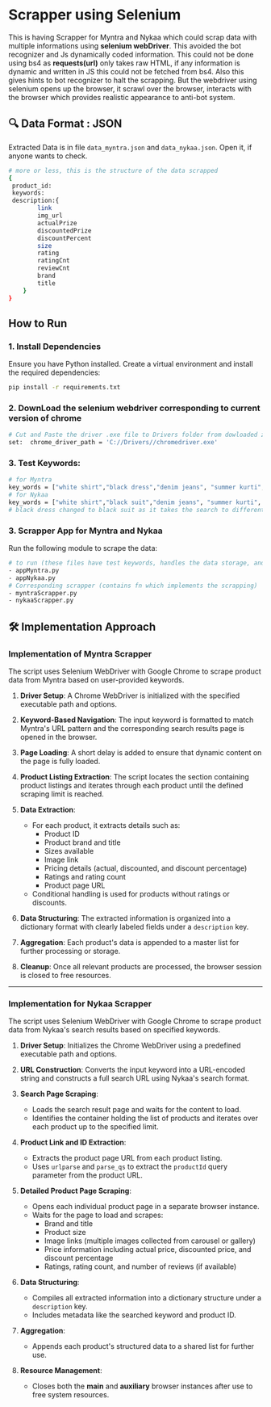 # Scrapper using Selenium

This is having Scrapper for Myntra and Nykaa which could scrap data with multiple informations using **selenium webDriver**. This avoided the bot recognizer and Js dynamically coded information. This could not be done using bs4 as **requests(url)** only takes raw HTML, if any information is dynamic and written in JS this could not be fetched from bs4. Also this gives hints to bot recognizer to halt the scrapping. But the webdriver using selenium opens up the browser, it scrawl over the browser, interacts with the browser which provides realistic appearance to anti-bot system. 

## 🔍 Data Format : JSON

Extracted Data is in file `data_myntra.json` and `data_nykaa.json`. Open it, if anyone wants to check.
```bash
# more or less, this is the structure of the data scrapped
{
 product_id:
 keywords:
 description:{
        link  
        img_url  
        actualPrize 
        discountedPrize  
        discountPercent  
        size  
        rating 
        ratingCnt
        reviewCnt 
        brand  
        title  
    }
}
```


## How to Run

### 1. Install Dependencies
Ensure you have Python installed. Create a virtual environment and install the required dependencies:

```bash
pip install -r requirements.txt
```

### 2. DownLoad the selenium webdriver corresponding to current version of chrome

```bash
# Cut and Paste the driver .exe file to Drivers folder from dowloaded zip folder
set:  chrome_driver_path = 'C://Drivers//chromedriver.exe'
```

### 3. Test Keywords: 

```bash
# for Myntra
key_words = ["white shirt","black dress","denim jeans", "summer kurti", "co-ord set", "oversized t-shirt", "sneakers", "blue linen pants", "pink blazer for women","yellow maxi dress"]
# for Nykaa
key_words = ["white shirt","black suit","denim jeans", "summer kurti", "co-ord set", "oversized t-shirt", "sneakers", "blue linen pants", "pink blazer for women","yellow maxi dress"]
# black dress changed to black suit as it takes the search to different DNS, it goes to diff base url automatically(nykaafashion.com instead of nykaa.com)
```

### 3. Scrapper App for Myntra and Nykaa
Run the following module to scrape the data:

```bash
# to run (these files have test keywords, handles the data storage, and a fn which call their corresponding scrapper, it will save the data in json format after the process ends)
- appMyntra.py
- appNykaa.py
# Corresponding scrapper (contains fn which implements the scrapping)
- myntraScrapper.py
- nykaaScrapper.py
```

## 🛠️ Implementation Approach

### Implementation of Myntra Scrapper

The script uses Selenium WebDriver with Google Chrome to scrape product data from Myntra based on user-provided keywords.

1. **Driver Setup**: A Chrome WebDriver is initialized with the specified executable path and options.

2. **Keyword-Based Navigation**: The input keyword is formatted to match Myntra's URL pattern and the corresponding search results page is opened in the browser.

3. **Page Loading**: A short delay is added to ensure that dynamic content on the page is fully loaded.

4. **Product Listing Extraction**: The script locates the section containing product listings and iterates through each product until the defined scraping limit is reached.

5. **Data Extraction**:
   - For each product, it extracts details such as:
     - Product ID
     - Product brand and title
     - Sizes available
     - Image link
     - Pricing details (actual, discounted, and discount percentage)
     - Ratings and rating count
     - Product page URL
   - Conditional handling is used for products without ratings or discounts.

6. **Data Structuring**: The extracted information is organized into a dictionary format with clearly labeled fields under a `description` key.

7. **Aggregation**: Each product's data is appended to a master list for further processing or storage.

8. **Cleanup**: Once all relevant products are processed, the browser session is closed to free resources.

---

### Implementation for Nykaa Scrapper

The script uses Selenium WebDriver with Google Chrome to scrape product data from Nykaa's search results based on specified keywords.

1. **Driver Setup**: Initializes the Chrome WebDriver using a predefined executable path and options.

2. **URL Construction**: Converts the input keyword into a URL-encoded string and constructs a full search URL using Nykaa's search format.

3. **Search Page Scraping**:
   - Loads the search result page and waits for the content to load.
   - Identifies the container holding the list of products and iterates over each product up to the specified limit.

4. **Product Link and ID Extraction**:
   - Extracts the product page URL from each product listing.
   - Uses `urlparse` and `parse_qs` to extract the `productId` query parameter from the product URL.

5. **Detailed Product Page Scraping**:
   - Opens each individual product page in a separate browser instance.
   - Waits for the page to load and scrapes:
     - Brand and title
     - Product size
     - Image links (multiple images collected from carousel or gallery)
     - Price information including actual price, discounted price, and discount percentage
     - Ratings, rating count, and number of reviews (if available)

6. **Data Structuring**:
   - Compiles all extracted information into a dictionary structure under a `description` key.
   - Includes metadata like the searched keyword and product ID.

7. **Aggregation**:
   - Appends each product's structured data to a shared list for further use.

8. **Resource Management**:
   - Closes both the **main** and **auxiliary** browser instances after use to free system resources.
